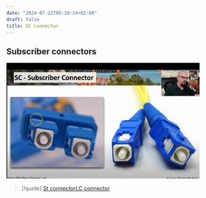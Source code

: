 ```yaml
---
date: "2024-07-22T09:10:24+02:00"
draft: false
title: SC connector
---
```


## Subscriber connectors

![Pasted_image_20230406235245.png](/static/Pasted_image_20230406235245.png)

> \[!quote\] [St
> connector](/Network/Phisicall/St_connector)[LC
> connector](/Network/Phisicall/LC_connector)
